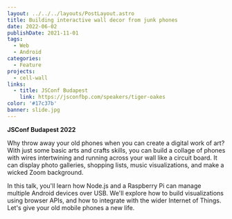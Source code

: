 ```yaml
---
layout: ../../../layouts/PostLayout.astro
title: Building interactive wall decor from junk phones
date: 2022-06-02
publishDate: 2021-11-01
tags:
  - Web
  - Android
categories:
  - Feature
projects:
  - cell-wall
links:
  - title: JSConf Budapest
    link: https://jsconfbp.com/speakers/tiger-oakes
color: '#17c37b'
banner: slide.jpg
---
```


**JSConf Budapest 2022**

Why throw away your old phones when you can create a digital work of art? With just some basic arts and crafts skills, you can build a collage of phones with wires intertwining and running across your wall like a circuit board. It can display photo galleries, shopping lists, music visualizations, and make a wicked Zoom background.

In this talk, you'll learn how Node.js and a Raspberry Pi can manage multiple Android devices over USB. We'll explore how to build visualizations using browser APIs, and how to integrate with the wider Internet of Things. Let's give your old mobile phones a new life.
